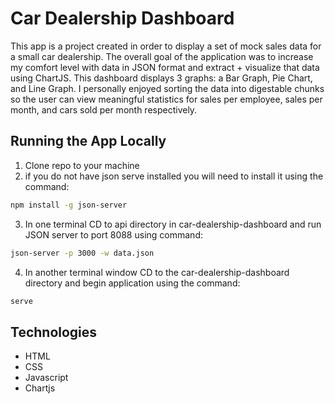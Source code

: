 # Car Dealership Dashboard
This app is a project created in order to display a set of mock sales data for a small car dealership. The overall goal of the application was to increase my comfort level with data in JSON format and extract + visualize that data using ChartJS. This dashboard displays 3 graphs: a Bar Graph, Pie Chart, and Line Graph. I personally enjoyed sorting the data into digestable chunks so the user can view meaningful statistics for sales per employee, sales per month, and cars sold per month respectively.
## Running the App Locally

1. Clone repo to your machine
2. if you do not have json serve installed you will need to install it using the command: 
``` bash
npm install -g json-server
```
3. In one terminal CD to api directory in car-dealership-dashboard and run JSON server to port 8088 using command: 
``` bash 
json-server -p 3000 -w data.json
```
4. In another terminal window CD to the car-dealership-dashboard directory and begin application using the command: 
``` bash 
serve
```
## Technologies 
* HTML
* CSS
* Javascript
* Chartjs

